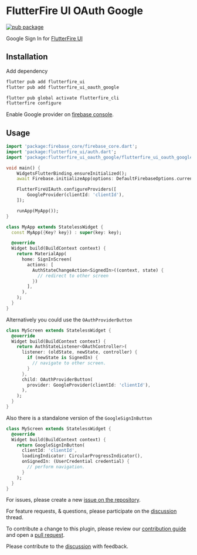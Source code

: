 # FlutterFire UI OAuth Google

[![pub package](https://img.shields.io/pub/v/flutterfire_ui_oauth_google.svg)](https://pub.dev/packages/flutterfire_ui_oauth_google)

Google Sign In for [FlutterFire UI](https://pub.dev/packages/flutterfire_ui)

## Installation

Add dependency

```sh
flutter pub add flutterfire_ui
flutter pub add flutterfire_ui_oauth_google

flutter pub global activate flutterfire_cli
flutterfire configure
```

Enable Google provider on [firebase console](https://console.firebase.google.com/).

## Usage

```dart
import 'package:firebase_core/firebase_core.dart';
import 'package:flutterfire_ui/auth.dart';
import 'package:flutterfire_ui_oauth_google/flutterfire_ui_oauth_google.dart';

void main() {
    WidgetsFlutterBinding.ensureInitialized();
    await Firebase.initializeApp(options: DefaultFirebaseOptions.currentPlatform);

    FlutterFireUIAuth.configureProviders([
        GoogleProvider(clientId: 'clientId'),
    ]);

    runApp(MyApp());
}

class MyApp extends StatelessWidget {
  const MyApp({Key? key}) : super(key: key);

  @override
  Widget build(BuildContext context) {
    return MaterialApp(
      home: SignInScreen(
        actions: [
          AuthStateChangeAction<SignedIn>((context, state) {
            // redirect to other screen
          })
        ],
      ),
    );
  }
}
```

Alternatively you could use the `OAuthProviderButton`

```dart
class MyScreen extends StatelessWidget {
  @override
  Widget build(BuildContext context) {
    return AuthStateListener<OAuthController>(
      listener: (oldState, newState, controller) {
        if (newState is SignedIn) {
          // navigate to other screen.
        }
      },
      child: OAuthProviderButton(
        provider: GoogleProvider(clientId: 'clientId'),
      ),
    );
  }
}
```

Also there is a standalone version of the `GoogleSignInButton`

```dart
class MyScreen extends StatelessWidget {
  @override
  Widget build(BuildContext context) {
    return GoogleSignInButton(
      clientId: 'clientId',
      loadingIndicator: CircularProgressIndicator(),
      onSignedIn: (UserCredential credential) {
        // perform navigation.
      }
    );
  }
}
```

For issues, please create a new [issue on the repository](https://github.com/FirebaseExtended/flutterfire/issues).

For feature requests, & questions, please participate on the [discussion](https://github.com/FirebaseExtended/flutterfire/discussions/6978) thread.

To contribute a change to this plugin, please review our [contribution guide](https://github.com/FirebaseExtended/flutterfire/blob/master/CONTRIBUTING.md) and open a [pull request](https://github.com/FirebaseExtended/flutterfire/pulls).

Please contribute to the [discussion](https://github.com/FirebaseExtended/flutterfire/discussions/6978) with feedback.
